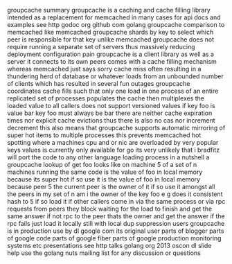 groupcache summary groupcache is a caching and cache filling library intended as a replacement for memcached in many cases for api docs and examples see http godoc org github com golang groupcache comparison to memcached like memcached groupcache shards by key to select which peer is responsible for that key unlike memcached groupcache does not require running a separate set of servers thus massively reducing deployment configuration pain groupcache is a client library as well as a server it connects to its own peers comes with a cache filling mechanism whereas memcached just says sorry cache miss often resulting in a thundering herd of database or whatever loads from an unbounded number of clients which has resulted in several fun outages groupcache coordinates cache fills such that only one load in one process of an entire replicated set of processes populates the cache then multiplexes the loaded value to all callers does not support versioned values if key foo is value bar key foo must always be bar there are neither cache expiration times nor explicit cache evictions thus there is also no cas nor increment decrement this also means that groupcache supports automatic mirroring of super hot items to multiple processes this prevents memcached hot spotting where a machines cpu and or nic are overloaded by very popular keys values is currently only available for go its very unlikely that i bradfitz will port the code to any other language loading process in a nutshell a groupcache lookup of get foo looks like on machine 5 of a set of n machines running the same code is the value of foo in local memory because its super hot if so use it is the value of foo in local memory because peer 5 the current peer is the owner of it if so use it amongst all the peers in my set of n am i the owner of the key foo e g does it consistent hash to 5 if so load it if other callers come in via the same process or via rpc requests from peers they block waiting for the load to finish and get the same answer if not rpc to the peer thats the owner and get the answer if the rpc fails just load it locally still with local dup suppression users groupcache is in production use by dl google com its original user parts of blogger parts of google code parts of google fiber parts of google production monitoring systems etc presentations see http talks golang org 2013 oscon dl slide help use the golang nuts mailing list for any discussion or questions